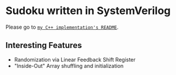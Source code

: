 
# Sudoku written in SystemVerilog

Please go to [`my C++ implementation's README`](https://github.com/david-fong/Sudoku-CPP#sudoku-with-c).

## Interesting Features

- Randomization via Linear Feedback Shift Register
- "Inside-Out" Array shuffling and initialization
